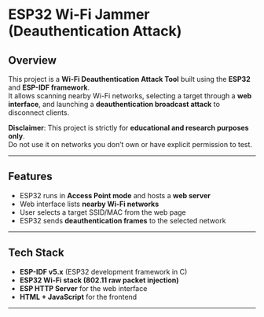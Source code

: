 # ESP32 Wi-Fi Jammer (Deauthentication Attack)

## Overview
This project is a **Wi-Fi Deauthentication Attack Tool** built using the **ESP32** and **ESP-IDF framework**.  
It allows scanning nearby Wi-Fi networks, selecting a target through a **web interface**, and launching a **deauthentication broadcast attack** to disconnect clients.

**Disclaimer**: This project is strictly for **educational and research purposes only**.  
Do not use it on networks you don’t own or have explicit permission to test.

---

## Features
- ESP32 runs in **Access Point mode** and hosts a **web server**  
- Web interface lists **nearby Wi-Fi networks**  
- User selects a target SSID/MAC from the web page  
- ESP32 sends **deauthentication frames** to the selected network  
---

## Tech Stack
- **ESP-IDF v5.x** (ESP32 development framework in C)  
- **ESP32 Wi-Fi stack (802.11 raw packet injection)**  
- **ESP HTTP Server** for the web interface  
- **HTML + JavaScript** for the frontend  
---

